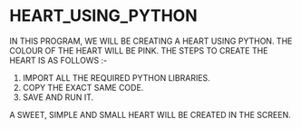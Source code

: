 # HEART_USING_PYTHON

IN THIS PROGRAM, WE WILL BE CREATING A HEART USING PYTHON. THE COLOUR OF THE HEART WILL BE PINK.
THE STEPS TO CREATE THE HEART IS AS FOLLOWS :-
1) IMPORT ALL THE REQUIRED PYTHON LIBRARIES.
2) COPY THE EXACT SAME CODE.
3) SAVE AND RUN IT.

A SWEET, SIMPLE AND SMALL HEART WILL BE CREATED IN THE SCREEN.
